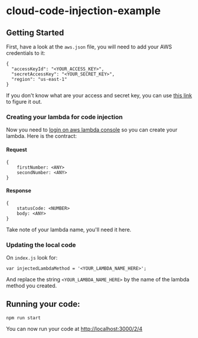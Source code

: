 # cloud-code-injection-example

## Getting Started

First, have a look at the `aws.json` file, you will need to add your AWS credentials to it:
```
{
  "accessKeyId": "<YOUR_ACCESS_KEY>",
  "secretAccessKey": "<YOUR_SECRET_KEY>",
  "region": "us-east-1"
}
```

If you don't know what are your access and secret key, you can use [this link](https://docs.aws.amazon.com/sdk-for-javascript/v2/developer-guide/getting-your-credentials.html) to figure it out.

### Creating your lambda for code injection

Now you need to [login on aws lambda console](https://console.aws.amazon.com/lambda/home?region=us-east-1#/functions) so you can create your lambda.
Here is the contract:

#### Request
```
{
    firstNumber: <ANY>
    secondNumber: <ANY>
}
```

#### Response
```
{
    statusCode: <NUMBER>
    body: <ANY>
}
```

Take note of your lambda name, you'll need it here.

### Updating the local code
On `index.js` look for:
```
var injectedLambdaMethod = '<YOUR_LAMBDA_NAME_HERE>';
```
And replace the string `<YOUR_LAMBDA_NAME_HERE>` by the name of the lambda method you created.


## Running your code:
```
npm run start
```

You can now run your code at [http://localhost:3000/2/4](http://localhost:3000/2/4)
